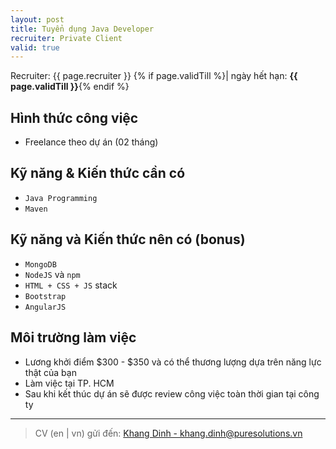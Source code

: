 ```yaml
---
layout: post
title: Tuyển dụng Java Developer
recruiter: Private Client
valid: true
---
```


<p class="message">
	Recruiter: {{ page.recruiter }} {% if page.validTill %}| ngày hết hạn: <strong>{{ page.validTill }}</strong>{% endif %}
</p>

## Hình thức công việc
- Freelance theo dự án (02 tháng)

## Kỹ năng & Kiến thức cần có
- `Java Programming`
- `Maven`

## Kỹ năng và Kiến thức nên có (bonus)
- `MongoDB`
- `NodeJS` và `npm`
- `HTML + CSS + JS` stack
- `Bootstrap`
- `AngularJS`

## Môi trường làm việc
- Lương khởi điểm $300 - $350 và có thể thương lượng dựa trên năng lực thật của bạn
- Làm việc tại TP. HCM
- Sau khi kết thúc dự án sẽ được review công việc toàn thời gian tại công ty

---

> CV (en \| vn) gửi đến: [Khang Dinh - khang.dinh@puresolutions.vn](mailto:khang.dinh@puresolutions.vn)
